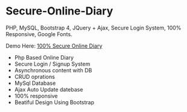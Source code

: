 # Secure-Online-Diary
PHP, MySQL, Bootstrap 4, JQuery + Ajax, Secure Login System, 100% Responsive, Google Fonts.
<p>Demo Here: <a href="https://yashwantlodhi.com/diary" rel="dofollow" target="_blank"> 100% Secure Online Diary</a></p>
<ul>
  <li>Php Based Online Diary</li>
  <li>Secure Login / Signup System</li>
  <li>Asynchronous content with DB</li>
  <li>CRUD oprations</li>
  <li>MySql Database</li>
  <li>Ajax Auto Update datebase</li>
  <li>100% responsive</li>
  <li>Beatiful Design Using Bootstrap</li>
  
</ul>
